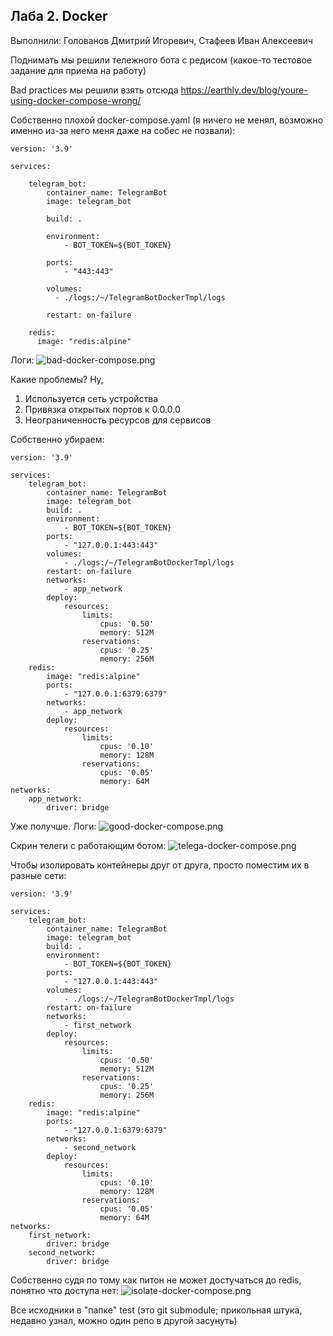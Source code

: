 ## Лаба 2. Docker

Выполнили: Голованов Дмитрий Игоревич, Стафеев Иван Алексеевич

Поднимать мы решили тележного бота с редисом (какое-то тестовое задание для приема на работу)

Bad practices мы решили взять отсюда https://earthly.dev/blog/youre-using-docker-compose-wrong/

Собственно плохой docker-compose.yaml (я ничего не менял, возможно именно из-за него меня даже на собес не позвали):

```
version: '3.9'

services:

    telegram_bot:
        container_name: TelegramBot
        image: telegram_bot

        build: .

        environment:
            - BOT_TOKEN=${BOT_TOKEN}

        ports:
            - "443:443"

        volumes:
          - ./logs:/~/TelegramBotDockerTmpl/logs

        restart: on-failure

    redis:
      image: "redis:alpine"
```
Логи: 
![bad-docker-compose.png](../img/bad-docker-compose.png)

Какие проблемы? Ну,
1. Используется сеть устройства
2. Привязка открытых портов к 0.0.0.0
3. Неограниченность ресурсов для сервисов

Собственно убираем:

```
version: '3.9'

services:
    telegram_bot:
        container_name: TelegramBot
        image: telegram_bot
        build: .
        environment:
            - BOT_TOKEN=${BOT_TOKEN}
        ports:
            - "127.0.0.1:443:443"
        volumes:
            - ./logs:/~/TelegramBotDockerTmpl/logs
        restart: on-failure
        networks:
            - app_network
        deploy:
            resources:
                limits:
                    cpus: '0.50'
                    memory: 512M
                reservations:
                    cpus: '0.25'
                    memory: 256M
    redis:
        image: "redis:alpine"
        ports:
            - "127.0.0.1:6379:6379"
        networks:
            - app_network
        deploy:
            resources:
                limits:
                    cpus: '0.10'
                    memory: 128M
                reservations:
                    cpus: '0.05'
                    memory: 64M
networks:
    app_network:
        driver: bridge
```
Уже получше. 
Логи: 
![good-docker-compose.png](../img/good-docker-compose.png)

Скрин телеги с работающим ботом:
![telega-docker-compose.png](../img/telega-docker-compose.png)

Чтобы изолировать контейнеры друг от друга, просто поместим их в разные сети:
```
version: '3.9'

services:
    telegram_bot:
        container_name: TelegramBot
        image: telegram_bot
        build: .
        environment:
            - BOT_TOKEN=${BOT_TOKEN}
        ports:
            - "127.0.0.1:443:443"
        volumes:
            - ./logs:/~/TelegramBotDockerTmpl/logs
        restart: on-failure
        networks:
            - first_network
        deploy:
            resources:
                limits:
                    cpus: '0.50'
                    memory: 512M
                reservations:
                    cpus: '0.25'
                    memory: 256M
    redis:
        image: "redis:alpine"
        ports:
            - "127.0.0.1:6379:6379"
        networks:
            - second_network
        deploy:
            resources:
                limits:
                    cpus: '0.10'
                    memory: 128M
                reservations:
                    cpus: '0.05'
                    memory: 64M
networks:
    first_network:
        driver: bridge
    second_network:
        driver: bridge
```
Собственно судя по тому как питон не может достучаться до redis, понятно что доступа нет:
![isolate-docker-compose.png](../img/isolate-docker-compose.png)

Все исходники в "папке" test (это git submodule; прикольная штука, недавно узнал, можно один репо в другой засунуть) 
